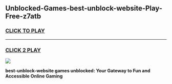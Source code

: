 
## Unblocked-Games-best-unblock-website-Play-Free-z7atb
<h3>
<a href="https://premium76.site?title=best-unblock-website&ref=10A">CLICK TO PLAY</a></h3>
<hr>

<h3>
<a href="https://premium76.site?title=best-unblock-website&ref=10A">CLICK 2 PLAY</a>
  
</h3>

<a href="https://premium76.site?title=best-unblock-website&ref=10A"><img src="https://clearcache.store/games.png"></a>


**best-unblock-website games unblocked: Your Gateway to Fun and Accessible Online Gaming**
